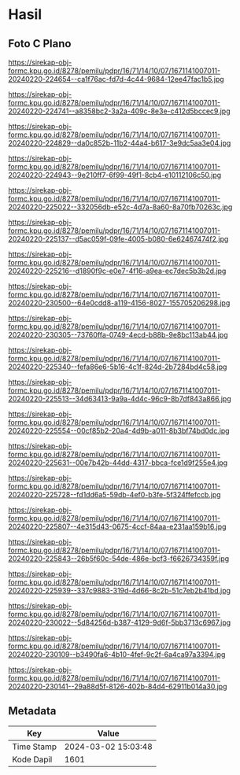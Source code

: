 # Hasil

## Foto C Plano

https://sirekap-obj-formc.kpu.go.id/8278/pemilu/pdpr/16/71/14/10/07/1671141007011-20240220-224654--ca1f76ac-fd7d-4c44-9684-12ee47fac1b5.jpg

https://sirekap-obj-formc.kpu.go.id/8278/pemilu/pdpr/16/71/14/10/07/1671141007011-20240220-224741--a8358bc2-3a2a-409c-8e3e-c412d5bccec9.jpg

https://sirekap-obj-formc.kpu.go.id/8278/pemilu/pdpr/16/71/14/10/07/1671141007011-20240220-224829--da0c852b-11b2-44a4-b617-3e9dc5aa3e04.jpg

https://sirekap-obj-formc.kpu.go.id/8278/pemilu/pdpr/16/71/14/10/07/1671141007011-20240220-224943--9e210ff7-6f99-49f1-8cb4-e10112106c50.jpg

https://sirekap-obj-formc.kpu.go.id/8278/pemilu/pdpr/16/71/14/10/07/1671141007011-20240220-225022--332056db-e52c-4d7a-8a60-8a70fb70263c.jpg

https://sirekap-obj-formc.kpu.go.id/8278/pemilu/pdpr/16/71/14/10/07/1671141007011-20240220-225137--d5ac059f-09fe-4005-b080-6e62467474f2.jpg

https://sirekap-obj-formc.kpu.go.id/8278/pemilu/pdpr/16/71/14/10/07/1671141007011-20240220-225216--d1890f9c-e0e7-4f16-a9ea-ec7dec5b3b2d.jpg

https://sirekap-obj-formc.kpu.go.id/8278/pemilu/pdpr/16/71/14/10/07/1671141007011-20240220-230500--64e0cdd8-a119-4156-8027-155705206298.jpg

https://sirekap-obj-formc.kpu.go.id/8278/pemilu/pdpr/16/71/14/10/07/1671141007011-20240220-230305--73760ffa-0749-4ecd-b88b-9e8bc113ab44.jpg

https://sirekap-obj-formc.kpu.go.id/8278/pemilu/pdpr/16/71/14/10/07/1671141007011-20240220-225340--fefa86e6-5b16-4c1f-824d-2b7284bd4c58.jpg

https://sirekap-obj-formc.kpu.go.id/8278/pemilu/pdpr/16/71/14/10/07/1671141007011-20240220-225513--34d63413-9a9a-4d4c-96c9-8b7df843a866.jpg

https://sirekap-obj-formc.kpu.go.id/8278/pemilu/pdpr/16/71/14/10/07/1671141007011-20240220-225554--00cf85b2-20a4-4d9b-a011-8b3bf74bd0dc.jpg

https://sirekap-obj-formc.kpu.go.id/8278/pemilu/pdpr/16/71/14/10/07/1671141007011-20240220-225631--00e7b42b-44dd-4317-bbca-fce1d9f255e4.jpg

https://sirekap-obj-formc.kpu.go.id/8278/pemilu/pdpr/16/71/14/10/07/1671141007011-20240220-225728--fd1dd6a5-59db-4ef0-b3fe-5f324ffefccb.jpg

https://sirekap-obj-formc.kpu.go.id/8278/pemilu/pdpr/16/71/14/10/07/1671141007011-20240220-225807--4e315d43-0675-4ccf-84aa-e231aa159b16.jpg

https://sirekap-obj-formc.kpu.go.id/8278/pemilu/pdpr/16/71/14/10/07/1671141007011-20240220-225843--26b5f60c-54de-486e-bcf3-f6626734359f.jpg

https://sirekap-obj-formc.kpu.go.id/8278/pemilu/pdpr/16/71/14/10/07/1671141007011-20240220-225939--337c9883-319d-4d66-8c2b-51c7eb2b41bd.jpg

https://sirekap-obj-formc.kpu.go.id/8278/pemilu/pdpr/16/71/14/10/07/1671141007011-20240220-230022--5d84256d-b387-4129-9d6f-5bb3713c6967.jpg

https://sirekap-obj-formc.kpu.go.id/8278/pemilu/pdpr/16/71/14/10/07/1671141007011-20240220-230109--b3490fa6-4b10-4fef-9c2f-6a4ca97a3394.jpg

https://sirekap-obj-formc.kpu.go.id/8278/pemilu/pdpr/16/71/14/10/07/1671141007011-20240220-230141--29a88d5f-8126-402b-84d4-62911b014a30.jpg


## Metadata

| Key        | Value               |
| ---------- | ------------------- |
| Time Stamp | 2024-03-02 15:03:48 |
| Kode Dapil | 1601                |



